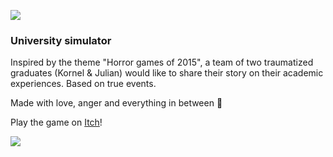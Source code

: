 ![](https://img.itch.zone/aW1nLzc5ODI2MTAucG5n/original/j6IKrK.png)

### University simulator

Inspired by the theme "Horror games of 2015", a team of two traumatized graduates (Kornel & Julian) would like to share their story on their academic experiences. Based on true events. 

Made with love, anger and everything in between 🖤

Play the game on [Itch](https://julzerinos.itch.io/university-simulator)!

![](https://img.itch.zone/aW1hZ2UvMTM3MDc3Ni83OTgzNDY1LmdpZg==/original/Ck%2FEoa.gif)
